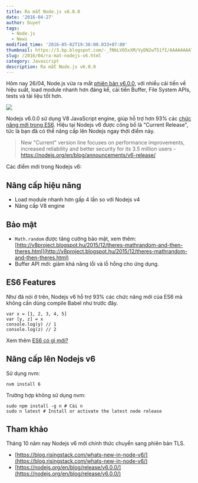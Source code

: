 ```yaml
---
title: Ra mắt Node.js v6.0.0
date: '2016-04-27'
author: Duyet
tags:
  - Node.js
  - News
modified_time: '2016-05-02T19:36:00.033+07:00'
thumbnail: https://3.bp.blogspot.com/-_fNbLVO5xXM/VyDN2wT51fI/AAAAAAAAT7o/XeHb_vlbC4AM85F9_UpRHBJhOhT0a2wNwCK4B/s1600/Node-dot-js-796x398.jpg
slug: /2016/04/ra-mat-nodejs-v6.html
category: Javascript
description: Ra mắt Node.js v6.0.0
---
```


Hôm nay 26/04, Node.js vừa ra mắt [phiên bản v6.0.0](https://nodejs.org/en/blog/release/v6.0.0/), với nhiều cải tiến về hiệu suất, load module nhanh hơn đáng kể, cải tiến Buffer, File System APIs, tests và tài liệu tốt hơn.

[![](https://3.bp.blogspot.com/-_fNbLVO5xXM/VyDN2wT51fI/AAAAAAAAT7o/XeHb_vlbC4AM85F9_UpRHBJhOhT0a2wNwCK4B/s640/Node-dot-js-796x398.jpg)](https://blog.duyet.net/2016/04/ra-mat-nodejs-v6.html)

Nodejs v6.0.0 sử dụng V8 JavaScript engine, giúp hỗ trợ hơn 93% các [chức năng mới trong ES6](https://blog.duyet.net/2016/04/es6.html). Hiệu tại Nodejs v6 được công bố là "Current Release", tức là bạn đã có thể nâng cấp lên Nodejs ngay thời điểm này.

> New "Current" version line focuses on performance improvements, increased reliability and better security for its 3.5 million users - https://nodejs.org/en/blog/announcements/v6-release/

Các điểm mới trong Nodejs v6:

## Nâng cấp hiệu năng

- Load module nhanh hơn gấp 4 lần so với Nodejs v4
- Nâng cấp V8 engine

## Bảo mật

- `Math.random` được tăng cường bảo mật, xem thêm: [http://v8project.blogspot.hu/2015/12/theres-mathrandom-and-then-theres.html](http://v8project.blogspot.hu/2015/12/theres-mathrandom-and-then-theres.html)
- Buffer API mới: giảm khả năng lỗi và lỗ hổng cho ứng dụng.

## ES6 Features

Như đã nói ở trên, Nodejs v6 hỗ trợ 93% các chức năng mới của ES6 mà không cần dùng compile Babel như trước đây.

```
var x = [1, 2, 3, 4, 5]
var [y, z] = x
console.log(y) // 1
console.log(z) // 2
```

Xem thêm [ES6 có gì mới?](https://blog.duyet.net/2016/04/es6.html)

## Nâng cấp lên Nodejs v6

Sử dụng nvm:

```
nvm install 6
```

Trường hợp không sử dụng nvm:

```
sudo npm install -g n # Cài n
sudo n latest # Install or activate the latest node release
```

## Tham khảo

Tháng 10 năm nay Nodejs v6 mới chính thức chuyển sang phiên bản TLS.

- [https://blog.risingstack.com/whats-new-in-node-v6/](https://blog.risingstack.com/whats-new-in-node-v6/)
- [https://nodejs.org/en/blog/release/v6.0.0/](https://nodejs.org/en/blog/release/v6.0.0/)
